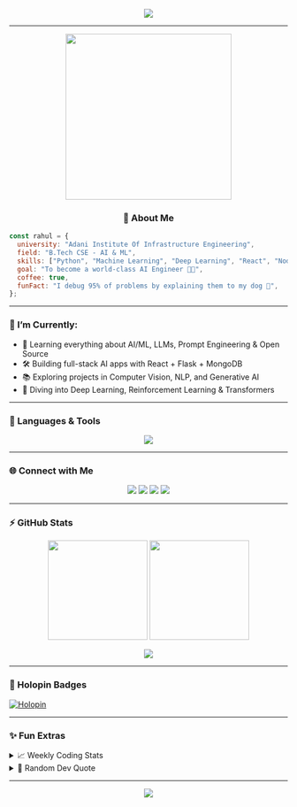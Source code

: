 <!-- README.md for Rjchauhan18 -->
<p align="center">
  <img src="https://readme-typing-svg.herokuapp.com?font=Fira+Code&duration=2500&pause=1000&color=F75C7E&center=true&vCenter=true&width=435&lines=Hey+there!+I'm+Rahul+Chauhan+%F0%9F%91%8B;CS+Student+%7C+AI+%26+ML+Explorer;Open+Source+Enthusiast+%E2%9C%A8;Always+Learning+Something+New+%F0%9F%9A%80" />
</p>

---

<p align="center">
  <img src="https://media.giphy.com/media/qgQUggAC3Pfv687qPC/giphy.gif" width="300" />
</p>

<h3 align="center">🚀 About Me</h3>

```js
const rahul = {
  university: "Adani Institute Of Infrastructure Engineering",
  field: "B.Tech CSE - AI & ML",
  skills: ["Python", "Machine Learning", "Deep Learning", "React", "Node.js"],
  goal: "To become a world-class AI Engineer 👨‍💻",
  coffee: true,
  funFact: "I debug 95% of problems by explaining them to my dog 🐶",
};
````

---

### 🧠 I’m Currently:

* 🌱 Learning everything about AI/ML, LLMs, Prompt Engineering & Open Source
* 🛠️ Building full-stack AI apps with React + Flask + MongoDB
* 📚 Exploring projects in Computer Vision, NLP, and Generative AI
* 🧠 Diving into Deep Learning, Reinforcement Learning & Transformers

---

### 🧰 Languages & Tools

<p align="center">
  <img src="https://skillicons.dev/icons?i=python,tensorflow,pytorch,react,nodejs,mongodb,docker,git,linux,figma,vscode" />
</p>

---

### 🌐 Connect with Me

<p align="center">
  <a href="https://www.linkedin.com/in/rahul-chauhan-3b3798215/" target="_blank"><img src="https://img.shields.io/badge/LinkedIn-blue?style=for-the-badge&logo=linkedin" /></a>
  <a href="mailto:rjchauhan5000000@gmail.com"><img src="https://img.shields.io/badge/Email-D14836?style=for-the-badge&logo=gmail&logoColor=white" /></a>
  <a href="https://github.com/Rjchauhan18" target="_blank"><img src="https://img.shields.io/badge/GitHub-171515?style=for-the-badge&logo=github" /></a>
  <a href="https://stackoverflow.com/users/20192534/rahul-chauhan" target="_blank"><img src="https://img.shields.io/badge/StackOverflow-FE7A16?style=for-the-badge&logo=stack-overflow&logoColor=white" /></a>
</p>

---

### ⚡ GitHub Stats

<p align="center">
  <img src="https://github-readme-stats.vercel.app/api?username=Rjchauhan18&show_icons=true&theme=tokyonight&border_radius=10" height="180px" />
  <img src="https://github-readme-stats.vercel.app/api/top-langs/?username=Rjchauhan18&layout=compact&theme=tokyonight&border_radius=10" height="180px" />
</p>

<p align="center">
  <img src="https://streak-stats.demolab.com?user=Rjchauhan18&theme=tokyonight&border_radius=10" />
</p>

---

### 🏅 Holopin Badges

[![Holopin](https://holopin.me/rjchauhan18)](https://holopin.io/@rjchauhan18)

---

### ✨ Fun Extras

<details>
  <summary>📈 Weekly Coding Stats</summary>
  <p align="center">
    <img src="https://github-readme-stats.vercel.app/api/wakatime?username=@rahulchauhan&theme=radical&layout=compact" alt="Wakatime Stats (if configured)" />
  </p>
</details>

<details>
  <summary>🎯 Random Dev Quote</summary>
  <blockquote>
    <img src="https://quotes-github-readme.vercel.app/api?type=horizontal&theme=tokyonight" />
  </blockquote>
</details>

---

<p align="center">
  <img src="https://capsule-render.vercel.app/api?type=waving&height=90&color=gradient&section=footer"/>
</p>



